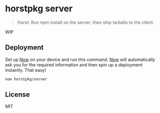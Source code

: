 # horstpkg server

> Horst: Run npm install on the server, then ship tarballs to the client.

WIP

## Deployment


Set up [Now](https://zeit.co/now) on your device and run this command. [Now](https://zeit.co/now) will automatically ask you for the required information and then spin up a deployment instantly. That easy!

```bash
now horstpkg/server
```

## License

MIT
